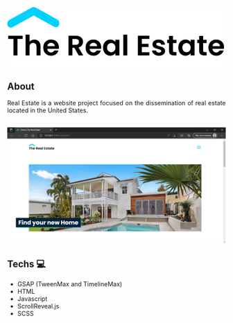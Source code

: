 ![Logo - The Real Estate](/assets/logo.svg "Logo The Real Estate")

## About

<div align='justify'>
Real Estate is a website project focused on the dissemination of real estate located in the United States.
</div>
<br>

![Logo - The Real Estate](/assets/screenshot.svg "Logo The Real Estate")
<br>

## Techs 💻

* GSAP (TweenMax and TimelineMax)
* HTML
* Javascript
* ScrollReveal.js
* SCSS
